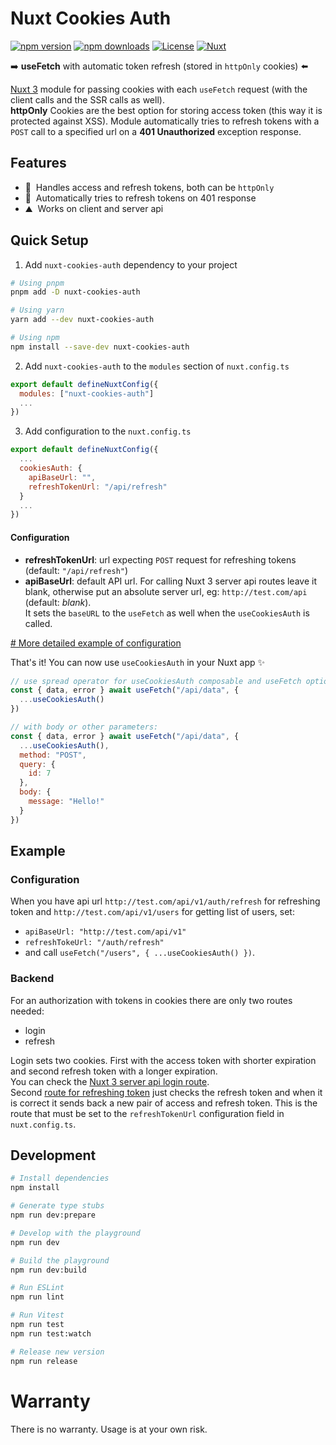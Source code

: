 # Nuxt Cookies Auth

[![npm version][npm-version-src]][npm-version-href]
[![npm downloads][npm-downloads-src]][npm-downloads-href]
[![License][license-src]][license-href]
[![Nuxt][nuxt-src]][nuxt-href]

➡️ **useFetch** with automatic token refresh (stored in `httpOnly` cookies) ⬅️

[Nuxt 3](https://nuxt.com) module for passing cookies with each `useFetch` request (with the client calls and the SSR calls as well).  
**httpOnly** Cookies are the best option for storing access token (this way it is protected against XSS). Module automatically tries to refresh tokens with a `POST` call to a specified url on a **401 Unauthorized** exception response.

## Features

<!-- Highlight some of the features your module provide here -->

- 🌲 &nbsp;Handles access and refresh tokens, both can be `httpOnly`
- 🚠 &nbsp;Automatically tries to refresh tokens on 401 response
- ⛰ &nbsp;Works on client and server api

## Quick Setup

1. Add `nuxt-cookies-auth` dependency to your project

```bash
# Using pnpm
pnpm add -D nuxt-cookies-auth

# Using yarn
yarn add --dev nuxt-cookies-auth

# Using npm
npm install --save-dev nuxt-cookies-auth
```

2. Add `nuxt-cookies-auth` to the `modules` section of `nuxt.config.ts`

```js
export default defineNuxtConfig({
  modules: ["nuxt-cookies-auth"]
  ...
})
```

3. Add configuration to the `nuxt.config.ts`

```js
export default defineNuxtConfig({
  ...
  cookiesAuth: {
    apiBaseUrl: "",
    refreshTokenUrl: "/api/refresh"
  }
  ...
})
```

#### Configuration

- **refreshTokenUrl**: url expecting `POST` request for refreshing tokens (default: `"/api/refresh"`)
- **apiBaseUrl**: default API url. For calling Nuxt 3 server api routes leave it blank, otherwise put an absolute server url, eg: `http://test.com/api` (default: _blank_).  
  It sets the `baseURL` to the `useFetch` as well when the `useCookiesAuth` is called.

[# More detailed example of configuration](#example)

That's it! You can now use `useCookiesAuth` in your Nuxt app ✨

```js
// use spread operator for useCookiesAuth composable and useFetch options:
const { data, error } await useFetch("/api/data", {
  ...useCookiesAuth()
})

// with body or other parameters:
const { data, error } await useFetch("/api/data", {
  ...useCookiesAuth(),
  method: "POST",
  query: {
    id: 7
  },
  body: {
    message: "Hello!"
  }
})
```

## Example

### Configuration

When you have api url `http://test.com/api/v1/auth/refresh` for refreshing token and `http://test.com/api/v1/users` for getting list of users, set:

- `apiBaseUrl: "http://test.com/api/v1"`
- `refreshTokeUrl: "/auth/refresh"`
- and call `useFetch("/users", { ...useCookiesAuth() })`.

### Backend

For an authorization with tokens in cookies there are only two routes needed:

- login
- refresh

Login sets two cookies. First with the access token with shorter expiration and second refresh token with a longer expiration.  
You can check the [Nuxt 3 server api login route](/playground/server/api/login.post.ts).  
Second [route for refreshing token](/playground/server/api/refresh.post.ts) just checks the refresh token and when it is correct it sends back a new pair of access and refresh token. This is the route that must be set to the `refreshTokenUrl` configuration field in `nuxt.config.ts`.

## Development

```bash
# Install dependencies
npm install

# Generate type stubs
npm run dev:prepare

# Develop with the playground
npm run dev

# Build the playground
npm run dev:build

# Run ESLint
npm run lint

# Run Vitest
npm run test
npm run test:watch

# Release new version
npm run release
```

<!-- Badges -->

[npm-version-src]: https://img.shields.io/npm/v/nuxt-cookies-auth/latest.svg?style=flat&colorA=18181B&colorB=28CF8D
[npm-version-href]: https://npmjs.com/package/nuxt-cookies-auth
[npm-downloads-src]: https://img.shields.io/npm/dm/nuxt-cookies-auth.svg?style=flat&colorA=18181B&colorB=28CF8D
[npm-downloads-href]: https://npmjs.com/package/nuxt-cookies-auth
[license-src]: https://img.shields.io/npm/l/nuxt-cookies-auth.svg?style=flat&colorA=18181B&colorB=28CF8D
[license-href]: https://npmjs.com/package/nuxt-cookies-auth
[nuxt-src]: https://img.shields.io/badge/Nuxt-18181B?logo=nuxt.js
[nuxt-href]: https://nuxt.com

# Warranty

There is no warranty. Usage is at your own risk.
